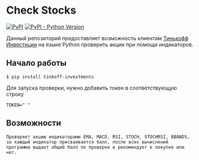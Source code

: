 # Check Stocks

[![PyPI](https://img.shields.io/pypi/v/tinkoff-investments)](https://pypi.org/project/tinkoff-investments/)
[![PyPI - Python Version](https://img.shields.io/pypi/pyversions/tinkoff-investments)](https://www.python.org/downloads/)

Данный репозиторий предоставляет возможность клиентам [Тинькофф Инвестиции](https://www.tinkoff.ru/invest/) на языке Python проверить акции при помощи индикаторов.


## Начало работы

<!-- termynal -->

```
$ pip install tinkoff-investments
```

Для запуска проверки, нужно добавить токен в соответствующую строку

<!-- termynal -->

```
TOKEN=" "
```

## Возможности

<!-- termynal -->

```
Проверяет акцию индикаторами EMA, MACD, RSI, STOCH, STOCHRSI, BBANDS, за каждый индикатор присваивается балл, после всех вычислений программа выдает общий балл по проверке и рекомендует к покупке или нет.
```
